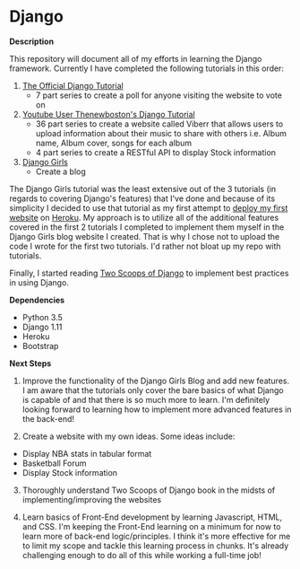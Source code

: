# Django

**Description**

This repository will document all of my efforts in learning the Django framework. Currently I have completed the following tutorials in this order:

1.  [The Official Django Tutorial](https://docs.djangoproject.com/en/1.11/intro/tutorial01/)
	* 7 part series to create a poll for anyone visiting the website to vote on
2. [Youtube User Thenewboston's Django Tutorial](https://www.youtube.com/watch?v=qgGIqRFvFFk&list=PL6gx4Cwl9DGBlmzzFcLgDhKTTfNLfX1IK)
	* 36 part series to create a website called Viberr that allows users to upload information about their music to share with others i.e. Album name, Album cover, songs for each album
	* 4 part series to create a RESTful API to display Stock information
3. [Django Girls](https://tutorial.djangogirls.org/en/)
	* Create a blog

The Django Girls tutorial was the least extensive out of the 3 tutorials (in regards to covering Django's features) that I've done and because of its simplicity I decided to use that tutorial as my first attempt to [deploy my first website](https://rodellblog.herokuapp.com) on [Heroku](https://devcenter.heroku.com/articles/deploying-python). My approach is to utilize all of the additional features covered in the first 2 tutorials I completed to implement them myself in the Django Girls blog website I created. That is why I chose not to upload the code I wrote for the first two tutorials. I'd rather not bloat up my repo with tutorials.

Finally, I started reading [Two Scoops of Django](https://www.twoscoopspress.com/) to implement best practices in using Django.

**Dependencies**
* Python 3.5
* Django 1.11
* Heroku
* Bootstrap

**Next Steps**

1. Improve the functionality of the Django Girls Blog and add new features. I am aware that the tutorials only cover the bare basics of what Django is capable of and that there is so much more to learn. I'm definitely looking forward to learning how to implement more advanced features in the back-end!

2. Create a website with my own ideas. Some ideas include: 
* Display NBA stats in tabular format
* Basketball Forum
* Display Stock information

3. Thoroughly understand Two Scoops of Django book in the midsts of implementing/improving the websites

4. Learn basics of Front-End development by learning Javascript, HTML, and CSS. I'm keeping the Front-End learning on a minimum for now to learn more of back-end logic/principles. I think it's more effective for me to limit my scope and tackle this learning process in chunks. It's already challenging enough to do all of this while working a full-time job!
